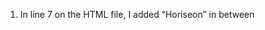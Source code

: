 1.	In line 7 on the HTML file, I added “Horiseon” in between <Title> tag.
2.	h1>Hori<span class="seo">seo</span>n</h1>
In line 12 on the HTML file I removed the <span> tag because this did not have any purpose as the color of Horiseon was all white.
3.	Remove <Div> tag in line 13 and 25 and replace with <nav> in HTML file.
4.	Remove <Div> tag in line 27, 35, and 39 and replace with <nav> in CSS file.

For 3 and 4 you replace the <Div> tag with <nav> tag because this is the navigation part of the website.
5.	Lines 30, 37, and 44 added the alt=”” with a description of each picture after the image source.
6.	Replaced <Div> tag with <Main> tag in line 28 and 49 because this is the main content of the website. HTML
7.	Remove class=”content” because each of the image source has a class= already. After doing this go to the CSS file and remove line 72 to 76 because you do not need this after removing the class=content in HTML.
8.	Add alt for lines 59, 63, and 70 in HTML.
9.	Retitle each the code in line 57, 63, and 70 to class="Benefit" in HTML.
10.	Go to CSS File and remove the extra Benefit Lead/Brand/Cost as it is all under what Benefit now.
11.	In HTML file remove line 30 and change line 71 in CSS file to main {}.



